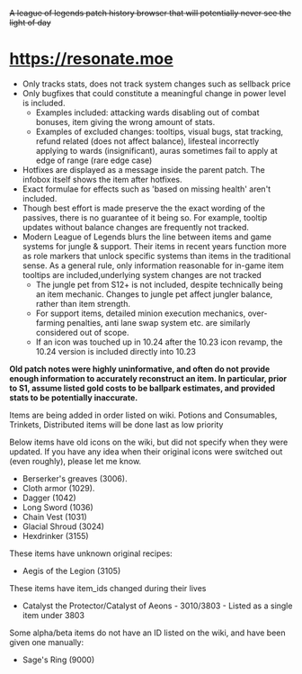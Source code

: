 ~~A league of legends patch history browser that will potentially never see the light of day~~

# https://resonate.moe

- Only tracks stats, does not track system changes such as sellback price
- Only bugfixes that could constitute a meaningful change in power level is included.
  - Examples included: attacking wards disabling out of combat bonuses, item giving the wrong amount of stats.
  - Examples of excluded changes: tooltips, visual bugs, stat tracking, refund related (does not affect balance), lifesteal incorrectly applying to wards (insignificant), auras sometimes fail to apply at edge of range (rare edge case)
- Hotfixes are displayed as a message inside the parent patch. The infobox itself shows the item after hotfixes.
- Exact formulae for effects such as 'based on missing health' aren't included.
- Though best effort is made preserve the the exact wording of the passives, there is no guarantee of it being so. For example, tooltip updates without balance changes are frequently not tracked.
- Modern League of Legends blurs the line between items and game systems for jungle & support. Their items in recent years function more as role markers that unlock specific systems than items in the traditional sense. As a general rule, only information reasonable for in-game item tooltips are included,underlying system changes are not tracked
  - The jungle pet from S12+ is not included, despite technically being an item mechanic. Changes to jungle pet affect jungler balance, rather than item strength.
  - For support items, detailed minion execution mechanics, over-farming penalties, anti lane swap system etc. are similarly considered out of scope.
  - If an icon was touched up in 10.24 after the 10.23 icon revamp, the 10.24 version is included directly into 10.23

**Old patch notes were highly uninformative, and often do not provide enough information to accurately reconstruct an item. In particular, prior to S1, assume listed gold costs to be ballpark estimates, and provided stats to be potentially inaccurate.**

Items are being added in order listed on wiki. Potions and Consumables, Trinkets, Distributed items will be done last as low priority

Below items have old icons on the wiki, but did not specify when they were updated. If you have any idea when their original icons were switched out (even roughly), please let me know.

- Berserker's greaves (3006).
- Cloth armor (1029).
- Dagger (1042)
- Long Sword (1036)
- Chain Vest (1031)
- Glacial Shroud (3024)
- Hexdrinker (3155)

These items have unknown original recipes:

- Aegis of the Legion (3105)

These items have item_ids changed during their lives

- Catalyst the Protector/Catalyst of Aeons - 3010/3803 - Listed as a single item under 3803

Some alpha/beta items do not have an ID listed on the wiki, and have been given one manually:

- Sage's Ring (9000)
